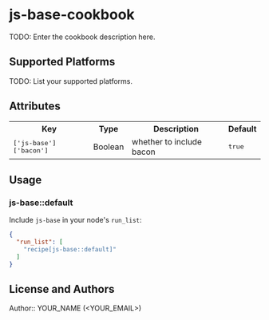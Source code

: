 # js-base-cookbook

TODO: Enter the cookbook description here.

## Supported Platforms

TODO: List your supported platforms.

## Attributes

<table>
  <tr>
    <th>Key</th>
    <th>Type</th>
    <th>Description</th>
    <th>Default</th>
  </tr>
  <tr>
    <td><tt>['js-base']['bacon']</tt></td>
    <td>Boolean</td>
    <td>whether to include bacon</td>
    <td><tt>true</tt></td>
  </tr>
</table>

## Usage

### js-base::default

Include `js-base` in your node's `run_list`:

```json
{
  "run_list": [
    "recipe[js-base::default]"
  ]
}
```

## License and Authors

Author:: YOUR_NAME (<YOUR_EMAIL>)
